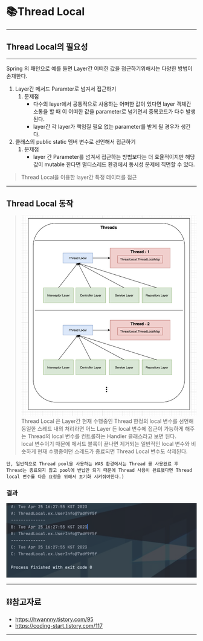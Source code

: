 # 📚Thread Local 

---

## Thread Local의 필요성

---

Spring 의 패턴으로 예를 들면 Layer간 어떠한 값을 접근하기위해서는 다양한 방법이 존재한다.

1) Layer간 메서드 Paramter로 넘겨서 접근하기
    1) 문제점   
       - 다수의 leyer에서 공통적으로 사용하는 어떠한 값이 있다면 layer 객체간 소통을 할 때 이 어떠한 값을 parameter로 넘기면서 중복코드가 다수 발생된다.
       - layer간 각 layer가 책임질 필요 없는 parameter를 받게 될 경우가 생긴다.
2) 클래스의 public static 멤버 변수로 선언해서 접근하기
   1) 문제점
       - layer 간 Parameter를 넘겨서 접근하는 방법보다는 더 효율적이지만 해당 값이 mutable 한다면 멀티스레드 환경에서 동시성 문제에 직면할 수 있다.

> Thread Local을 이용한 layer간 특정 데이터를 접근

---

## Thread Local 동작
>![Thread](../img/threadLocal/ThreadLocal.png)
>Thread Local 은 Layer간 현재 수행중인 Thread 한정의 local 변수를 선언해 동일한 스레드 내의 처리라면 어느 Layer 든 local 변수에 접근이 가능하게 해주는 Thread의 local 변수를 컨트롤하는 Handler 클래스라고 보면 된다.  
> local 변수이기 때문에 메서드 블록이 끝나면 제거되는 일반적인 local 변수와 비슷하게 현재 수행중이던 스레드가 종료되면 Thread Local 변수도 삭제된다.

`
단, 일반적으로 Thread pool을 사용하는 WAS 환경에서는 Thread 를 사용완료 후 Thread는 종료되지 않고 pool에 반납만 되기 때문에 Thread 사용이 완료됐다면 Thread local 변수를 다음 요청을 위해서 초기화 시켜줘야한다.)
`

### 결과

![결과](../img/threadLocal/result.png)

---

## ⛓️참고자료

- https://hwannny.tistory.com/95
- https://coding-start.tistory.com/117

---
